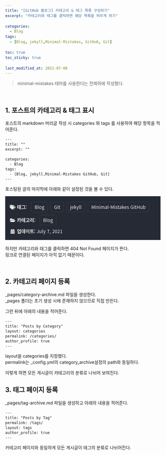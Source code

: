 ```yaml
---
title: "[GitHub 블로그] 카테고리 & 태그 목록 구성하기"
excerpt: "카테고리와 태그를 클릭하면 해당 목록을 띄우게 하기"

categories:
  - Blog
tags:
  - [Blog, jekyll,Minimal-Mistakes, GitHub, Git]

toc: true
toc_sticky: true

last_modified_at: 2021-07-08
---
```


> minimal-mistakes 테마를 사용한다는 전제하에 작성했다.

<br/>

## 1. 포스트의 카테고리 & 태그 표시

포스트의 markdown 머리글 작성 시 categories 와 tags 를 사용하여 해당 항목을 적어준다.   

```
---
title: ""
excerpt: ""

categories:
  - Blog
tags:
  - [Blog, jekyll,Minimal-Mistakes GitHub, Git]
---
```

포스팅된 글의 마지막에 아래와 같이 설정된 것을 볼 수 있다.

![images](../images/Screenshot1.png)

하지만 카테고리와 태그를 클릭하면 404 Not Found 페이지가 뜬다.   
링크로 연결된 페이지가 아직 없기 때문이다.

<br/>

## 2. 카테고리 페이지 등록

_pages/category-archive.md 파일을 생성한다.   
_pages 폴더는 초기 생성 시에 존재하지 않으므로 직접 만든다.

그런 뒤에 아래의 내용을 적어준다.

```
---
title: "Posts by Category"
layout: categories
permalink: /categories/
author_profile: true
---
```

layout을 categories를 지정했다.   
permalink는 _config.yml의 category_archive설정의 path와 동일하다.

이렇게 하면 모든 게시글이 카테고리의 분류로 나뉘어 보여진다.

## 3. 태그 페이지 등록

_pages/tag-archive.md 파일을 생성하고 아래의 내용을 적어준다.

```
---
title: "Posts by Tag"
permalink: /tags/
layout: tags
author_profile: true
---
```

카테고리 페이지와 동일하게 모든 게시글이 태그의 분류로 나뉘어진다.